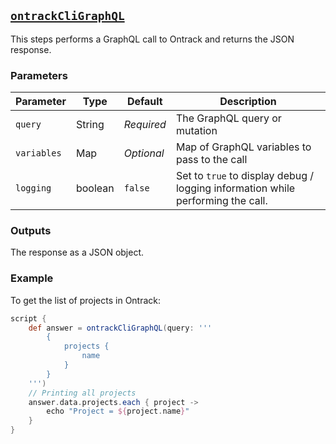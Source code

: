 ## [`ontrackCliGraphQL`](ontrackCliGraphQL.groovy)

This steps performs a GraphQL call to Ontrack and returns the JSON response.

### Parameters

| Parameter | Type | Default | Description |
|---|---|---|---|
| `query` | String | _Required_ | The GraphQL query or mutation |
| `variables` | Map | _Optional_ | Map of GraphQL variables to pass to the call |
| `logging` | boolean | `false` | Set to `true` to display debug / logging information while performing the call. |

### Outputs

The response as a JSON object.

### Example

To get the list of projects in Ontrack:

```groovy
script {
    def answer = ontrackCliGraphQL(query: '''
        {
            projects {
                name
            }
        }
    ''')
    // Printing all projects
    answer.data.projects.each { project ->
        echo "Project = ${project.name}"
    }
}
```
